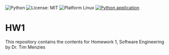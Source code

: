 ![Python](https://img.shields.io/badge/language-python-blue)
![License: MIT](https://img.shields.io/badge/license-MIT-green)
![Platform Linux](https://img.shields.io/badge/platform-linux-lightgrey)
[![Python application](https://github.com/NC-State-24/HW1/actions/workflows/pythonfile.yml/badge.svg)](https://github.com/NC-State-24/HW1/actions/workflows/pythonfile.yml)
# HW1
This repository contains the contents for Homework 1, Software Engineering by Dr. Tim Menzies
